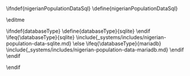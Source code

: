 \ifndef{nigerianPopulationDataSql}
\define{nigerianPopulationDataSql}

\editme

\ifndef{databaseType}
  \define{databaseType}{sqlite}
\endif
\ifeq{\databaseType}{sqlite}
  \include{_systems/includes/nigerian-population-data-sqlite.md}
\else
  \ifeq{\databaseType}{mariadb}
    \include{_systems/includes/nigerian-population-data-mariadb.md}
  \endif
\endif


\endif
